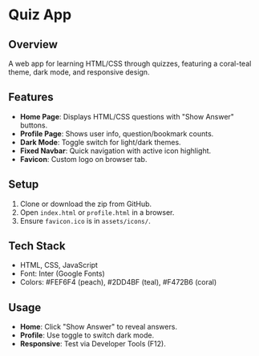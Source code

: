 # Quiz App

## Overview
A web app for learning HTML/CSS through quizzes, featuring a coral-teal theme, dark mode, and responsive design.

## Features
- **Home Page**: Displays HTML/CSS questions with "Show Answer" buttons.
- **Profile Page**: Shows user info, question/bookmark counts.
- **Dark Mode**: Toggle switch for light/dark themes.
- **Fixed Navbar**: Quick navigation with active icon highlight.
- **Favicon**: Custom logo on browser tab.

## Setup
1. Clone or download the zip from GitHub.
2. Open `index.html` or `profile.html` in a browser.
3. Ensure `favicon.ico` is in `assets/icons/`.


## Tech Stack
- HTML, CSS, JavaScript
- Font: Inter (Google Fonts)
- Colors: #FEF6F4 (peach), #2DD4BF (teal), #F472B6 (coral)

## Usage
- **Home**: Click "Show Answer" to reveal answers.
- **Profile**: Use toggle to switch dark mode.
- **Responsive**: Test via Developer Tools (F12).
